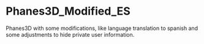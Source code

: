 # Phanes3D_Modified_ES
Phanes3D with some modifications, like language translation to spanish and some adjustments to hide private user information.
